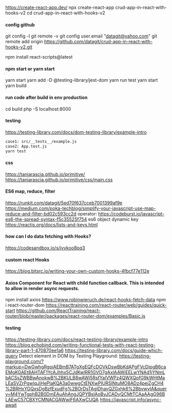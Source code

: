 https://create-react-app.dev/
npx create-react-app crud-app-in-react-with-hooks-v2
cd crud-app-in-react-with-hooks-v2
#### config github
git config -l
git remote -v
git config user.email "datagit@yahoo.com"
git remote add origin https://github.com/datagit/crud-app-in-react-with-hooks-v2.git

npm install react-scripts@latest
#### npm start or yarn start
yarn start
yarn add -D @testing-library/jest-dom
yarn run test
yarn start
yarn build
#### run code after build in env production
cd build
php -S localhost:8000
#### testing
https://testing-library.com/docs/dom-testing-library/example-intro
```bash
case1: src/__tests__/example.js
case2: App.test.js
yarn test
```
#### css
https://taniarascia.github.io/primitive/
https://taniarascia.github.io/primitive/css/main.css
#### ES6 map, reduce, filter
https://runkit.com/datagit/5ed70f637cceb7001399af9e
https://medium.com/poka-techblog/simplify-your-javascript-use-map-reduce-and-filter-bd02c593cc2d
operator: https://codeburst.io/javascript-es6-the-spread-syntax-f5c35525f754
es6 object dynamic key
https://reactjs.org/docs/lists-and-keys.html
#### how can I do data fetching with Hooks?
https://codesandbox.io/s/jvvkoo8pq3
#### custom react Hooks
https://blog.bitsrc.io/writing-your-own-custom-hooks-4fbcf77e112e
#### Axios Component for React with child function callback. This is intended to allow in render async requests.
npm install axios
https://www.robinwieruch.de/react-hooks-fetch-data
npm i react-router-dom
https://reacttraining.com/react-router/web/guides/quick-start
https://github.com/ReactTraining/react-router/blob/master/packages/react-router-dom/examples/Basic.js
#### testing
https://testing-library.com/docs/react-testing-library/example-intro
https://blog.echobind.com/writing-functional-tests-with-react-testing-library-part-1-470870ee1a6
https://testing-library.com/docs/guide-which-query
Detect element in DOM by Testing Playground: https://testing-playground.com/?markup=DwGwhgRgpiAEBmB7ATgXgEQFcDOVkDswBbKdAPgFVcDipgB6caEMgKGAEt8AHTAF1YcAJhhx5CJdKwlRR1GVO7gAxlAAWiEELwYNAd1jYNmLbACSsZWBBwAnokwB%2BKULB8wAWj5RsfYaIVWPz4QWXQofG9kWHtMaLEaSVZrPgwIqJiHePlaKQA3a0wwgCtENXwPIURSINtuMO8ADz4pejZgCH4%2BRHxYGQxsDgBzfExudFg%2BOrDsTAgiDhayQZGxhk6%2BbvwyIA&query=M4YwTgphB2B0DmEAuAhAngJQPYBsIAoByJCADyQCMtTCAaAAgG96BLAEwC57CBXYCMNACGAWwiF6AXwCUQA
https://javascript.info/async-await


